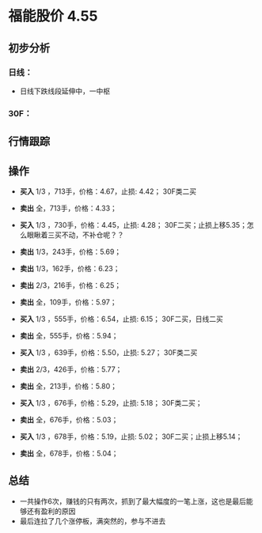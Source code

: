 # 福能股价 4.55
## 初步分析
### 日线：
  - 日线下跌线段延伸中，一中枢
### 30F：
  
## 行情跟踪
  
## 操作
  - **买入** 1/3 ，713手，价格：4.67，止损: 4.42； 30F类二买
  - **卖出** 全，713手，价格：4.33；

  - **买入** 1/3 ，730手，价格：4.45，止损: 4.28； 30F二买；止损上移5.35；怎么眼瞅着三买不动，不补仓呢？？
  - **卖出** 1/3，243手，价格：5.69；
  - **卖出** 1/3，162手，价格：6.23；
  - **卖出** 2/3，216手，价格：6.25；
  - **卖出** 全，109手，价格：5.97；

  - **买入** 1/3 ，555手，价格：6.54，止损: 6.15； 30F二买，日线二买
  - **卖出** 全，555手，价格：5.94；

  - **买入** 1/3 ，639手，价格：5.50，止损: 5.27； 30F类二买
  - **卖出** 2/3，426手，价格：5.77；
  - **卖出** 全，213手，价格：5.80；

  - **买入** 1/3 ，676手，价格：5.29，止损: 5.18； 30F类二买；
  - **卖出** 全，676手，价格：5.03；

  - **买入** 1/3 ，678手，价格：5.19，止损: 5.02； 30F二买；止损上移5.14；
  - **卖出** 全，678手，价格：5.04；

## 总结
  - 一共操作6次，赚钱的只有两次，抓到了最大幅度的一笔上涨，这也是最后能够还有盈利的原因
  - 最后连拉了几个涨停板，满突然的，参与不进去